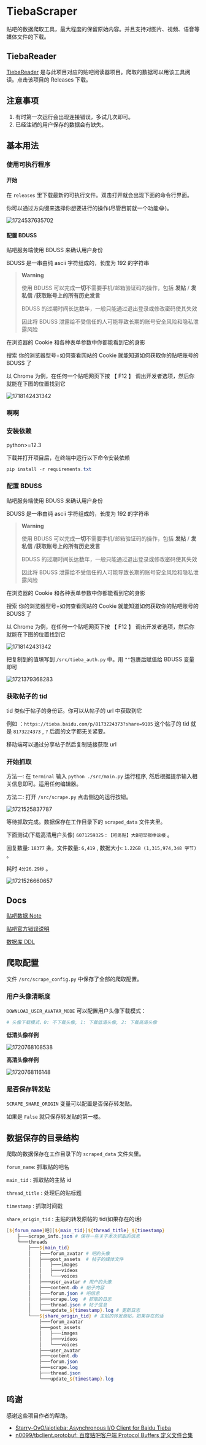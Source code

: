 # TiebaScraper

贴吧的数据爬取工具，最大程度的保留原始内容。并且支持对图片、视频、语音等媒体文件的下载。

## TiebaReader

[TiebaReader](https://github.com/Sorceresssis/TiebaReader) 是与此项目对应的贴吧阅读器项目。爬取的数据可以用该工具阅读。点击该项目的 Releases 下载。

## 注意事项

1. 有时第一次运行会出现连接错误，多试几次即可。
2. 已经注销的用户保存的数据会有缺失。

## 基本用法

### 使用可执行程序

#### 开始

在 `releases` 里下载最新的可执行文件。双击打开就会出现下面的命令行界面。

你可以通过方向键来选择你想要进行的操作(尽管目前就一个功能😂)。

![1724537635702](./assets/README/images/1724537635702.png)

#### 配置 BDUSS



贴吧服务端使用 BDUSS 来确认用户身份

BDUSS 是一串由纯 ascii 字符组成的，长度为 192 的字符串

> **Warning**
>
> 使用 BDUSS 可以完成**一切**不需要手机/邮箱验证码的操作，包括 **发帖** / **发私信** /**获取账号上的所有历史发言**
>
> BDUSS 的过期时间长达数年，一般只能通过退出登录或修改密码使其失效
>
> 因此将 BDUSS 泄露给不受信任的人可能导致长期的账号安全风险和隐私泄露风险

在浏览器的 Cookie 和各种表单参数中你都能看到它的身影

搜索 你的浏览器型号+如何查看网站的 Cookie 就能知道如何获取你的贴吧账号的 BDUSS 了

以 Chrome 为例，在任何一个贴吧网页下按 【 F12 】 调出开发者选项，然后你就能在下图的位置找到它

![1718142431342](./docs/assets/README/images/1718142431342.png)





### 啊啊

### 安装依赖

python>=12.3

下载并打开项目后，在终端中运行以下命令安装依赖

```powershell
pip install -r requirements.txt
```

### 配置 BDUSS

贴吧服务端使用 BDUSS 来确认用户身份

BDUSS 是一串由纯 ascii 字符组成的，长度为 192 的字符串

> **Warning**
>
> 使用 BDUSS 可以完成**一切**不需要手机/邮箱验证码的操作，包括 **发帖** / **发私信** /**获取账号上的所有历史发言**
>
> BDUSS 的过期时间长达数年，一般只能通过退出登录或修改密码使其失效
>
> 因此将 BDUSS 泄露给不受信任的人可能导致长期的账号安全风险和隐私泄露风险

在浏览器的 Cookie 和各种表单参数中你都能看到它的身影

搜索 你的浏览器型号+如何查看网站的 Cookie 就能知道如何获取你的贴吧账号的 BDUSS 了

以 Chrome 为例，在任何一个贴吧网页下按 【 F12 】 调出开发者选项，然后你就能在下图的位置找到它

![1718142431342](./docs/assets/README/images/1718142431342.png)

把复制到的值填写到 `/src/tieba_auth.py` 中。用 `""`包裹后赋值给 BDUSS 变量即可

![1721379368283](./docs/assets/README/images/1721379368283.png)

### 获取帖子的 tid

tid 类似于帖子的身份证。你可以从帖子的 url 中获取到它

例如 ：`https://tieba.baidu.com/p/8173224373?share=9105` 这个帖子的 tid 就是 `8173224373` , `?` 后面的文字都无关紧要。

移动端可以通过分享帖子然后复制链接获取 url

### 开始抓取

方法一: 在 `terminal` 输入 `python ./src/main.py` 运行程序, 然后根据提示输入相关信息即可。适用任何编辑器。

方法二: 打开 `/src/scrape.py` 点击侧边的运行按钮。

![1721525837787](./docs/assets/README/images/1721525837787.png)

等待抓取完成。数据保存在工作目录下的 `scraped_data` 文件夹里。

下面测试(下载高清用户头像) `6071259325` : `【吧务贴】大B吧举报申诉楼` 。

回复数量: `18377` 条，文件数量: `6,419` , 数据大小: `1.22GB (1,315,974,348 字节)` 。

耗时 `4分26.29秒` 。

![1721526660657](./docs/assets/README/images/1721526660657.png)

## Docs

[贴吧数据 Note](./docs/tieba_data_notes.md)

[贴吧官方错误说明](./docs/tieba_error_desc.md)

[数据库 DDL](./docs/SQL/DDL.sql)

## 爬取配置

文件 `/src/scrape_config.py` 中保存了全部的爬取配置。

### 用户头像清晰度

`DOWNLOAD_USER_AVATAR_MODE` 可以配置用户头像下载模式：

```python
# 头像下载模式，0: 不下载头像, 1: 下载低清头像, 2: 下载高清头像
```

**低清头像样例**

![1720768108538](./docs/assets/README/images/1720768108538.jpg)

**高清头像样例**

![1720768116148](./docs/assets/README/images/1720768116148.jpg)

### 是否保存转发贴

`SCRAPE_SHARE_ORIGIN` 变量可以配置是否保存转发贴。

如果是 `False` 就只保存转发贴的第一楼。

## 数据保存的目录结构

爬取的数据保存在工作目录下的 `scraped_data` 文件夹里。

`forum_name`: 抓取贴的吧名

`main_tid` : 抓取贴的主贴 id

`thread_title` : 处理后的贴标题

`timestamp` : 抓取时间戳

`share_origin_tid` : 主贴的转发原帖的 tid(如果存在的话)

```powershell
[${forum_name}吧][${main_tid}]${thread_title}_${timestamp}
    ├───scrape_info.json # 保存一些关于本次抓取的信息
    └───threads
        ├───${main_tid}
        │   ├───forum_avatar # 吧的头像
        │   ├───post_assets  # 帖子的媒体文件
        │   │   ├───images
        │   │   ├───videos
        │   │   └───voices
        │   ├───user_avatar # 用户的头像
        │   ├───content.db # 帖子内容
        │   ├───forum.json # 吧信息
        │   ├───scrape.log  # 抓取的日志
        │   ├───thread.json # 帖子信息
        │   └───update_${timestamp}.log # 更新日志
        └───${share_origin_tid} # 主贴的转发原帖，如果存在的话
            ├───forum_avatar
            ├───post_assets
            │   ├───images
            │   ├───videos
            │   └───voices
            ├───user_avatar
            ├───content.db
            ├───forum.json
            ├───scrape.log
            ├───thread.json
            └───update_${timestamp}.log

```

## 鸣谢

感谢这些项目作者的帮助。

- [Starry-OvO/aiotieba: Asynchronous I/O Client for Baidu Tieba](https://github.com/Starry-OvO/aiotieba)
- [n0099/tbclient.protobuf: 百度贴吧客户端 Protocol Buffers 定义文件合集](https://github.com/n0099/tbclient.protobuf)
